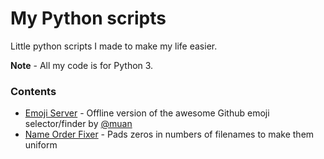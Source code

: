 # My Python scripts

Little python scripts I made to make my life easier.

**Note** - All my code is for Python 3.


### Contents

* [Emoji Server](EmojiServer) - Offline version of the awesome Github emoji selector/finder by [@muan](https://github.com/muan)
* [Name Order Fixer](NameOrderFix) - Pads zeros in numbers of filenames to make them uniform

